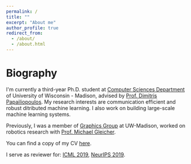 ```yaml
---
permalink: /
title: ""
excerpt: "About me"
author_profile: true
redirect_from: 
  - /about/
  - /about.html
---
```


Biography
======
I'm currently a third-year Ph.D. student at [Computer Sciences Department](https://www.cs.wisc.edu/) of University of Wisconsin - Madison, advised by [Prof. Dimitris Papailiopoulos](http://papail.io/). My research interests are communication efficient and robust ditributed machine learning. I also work on building large-scale machine learning systems.  
  
Previously, I was a member of [Graphics Group](https://graphics.cs.wisc.edu/WP/) at UW-Madison, worked on robotics research with [Prof. Michael Gleicher](http://pages.cs.wisc.edu/~gleicher/).

You can find a copy of my CV [here](http://pages.cs.wisc.edu/~hongyiwang/cv/hwang_cv.pdf).

I serve as reviewer for: [ICML 2019](https://icml.cc/), [NeurIPS 2019](https://nips.cc/).
